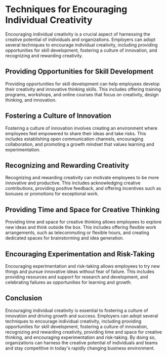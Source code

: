 # Techniques for Encouraging Individual Creativity

Encouraging individual creativity is a crucial aspect of harnessing the creative potential of individuals and organizations. Employers can adopt several techniques to encourage individual creativity, including providing opportunities for skill development, fostering a culture of innovation, and recognizing and rewarding creativity.

Providing Opportunities for Skill Development
---------------------------------------------

Providing opportunities for skill development can help employees develop their creativity and innovative thinking skills. This includes offering training programs, workshops, and online courses that focus on creativity, design thinking, and innovation.

Fostering a Culture of Innovation
---------------------------------

Fostering a culture of innovation involves creating an environment where employees feel empowered to share their ideas and take risks. This includes establishing open communication channels, encouraging collaboration, and promoting a growth mindset that values learning and experimentation.

Recognizing and Rewarding Creativity
------------------------------------

Recognizing and rewarding creativity can motivate employees to be more innovative and productive. This includes acknowledging creative contributions, providing positive feedback, and offering incentives such as bonuses or promotions for exceptional work.

Providing Time and Space for Creative Thinking
----------------------------------------------

Providing time and space for creative thinking allows employees to explore new ideas and think outside the box. This includes offering flexible work arrangements, such as telecommuting or flexible hours, and creating dedicated spaces for brainstorming and idea generation.

Encouraging Experimentation and Risk-Taking
-------------------------------------------

Encouraging experimentation and risk-taking allows employees to try new things and pursue innovative ideas without fear of failure. This includes providing resources and support for research and development, and celebrating failures as opportunities for learning and growth.

Conclusion
----------

Encouraging individual creativity is essential to fostering a culture of innovation and driving growth and success. Employers can adopt several techniques to encourage individual creativity, including providing opportunities for skill development, fostering a culture of innovation, recognizing and rewarding creativity, providing time and space for creative thinking, and encouraging experimentation and risk-taking. By doing so, organizations can harness the creative potential of individuals and teams and stay competitive in today's rapidly changing business environment.
